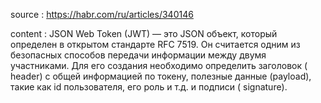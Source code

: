 source : https://habr.com/ru/articles/340146

content : 
JSON Web Token (JWT) — это JSON объект, который определен в открытом стандарте RFC 7519. Он считается одним из
безопасных способов передачи информации между двумя участниками. Для его создания необходимо определить заголовок (
header) с общей информацией по токену, полезные данные (payload), такие как id пользователя, его роль и т.д. и подписи (
signature).

